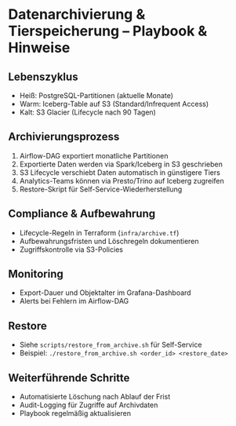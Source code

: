 # Datenarchivierung & Tierspeicherung – Playbook & Hinweise

## Lebenszyklus
- Heiß: PostgreSQL-Partitionen (aktuelle Monate)
- Warm: Iceberg-Table auf S3 (Standard/Infrequent Access)
- Kalt: S3 Glacier (Lifecycle nach 90 Tagen)

## Archivierungsprozess
1. Airflow-DAG exportiert monatliche Partitionen
2. Exportierte Daten werden via Spark/Iceberg in S3 geschrieben
3. S3 Lifecycle verschiebt Daten automatisch in günstigere Tiers
4. Analytics-Teams können via Presto/Trino auf Iceberg zugreifen
5. Restore-Skript für Self-Service-Wiederherstellung

## Compliance & Aufbewahrung
- Lifecycle-Regeln in Terraform (`infra/archive.tf`)
- Aufbewahrungsfristen und Löschregeln dokumentieren
- Zugriffskontrolle via S3-Policies

## Monitoring
- Export-Dauer und Objektalter im Grafana-Dashboard
- Alerts bei Fehlern im Airflow-DAG

## Restore
- Siehe `scripts/restore_from_archive.sh` für Self-Service
- Beispiel: `./restore_from_archive.sh <order_id> <restore_date>`

## Weiterführende Schritte
- Automatisierte Löschung nach Ablauf der Frist
- Audit-Logging für Zugriffe auf Archivdaten
- Playbook regelmäßig aktualisieren
